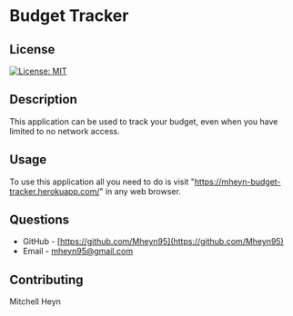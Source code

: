 # Budget Tracker

## License

[![License: MIT](https://img.shields.io/badge/License-MIT-yellow.svg)](https://opensource.org/licenses/MIT)

## Description

This application can be used to track your budget, even when you have limited to no network access.

## Usage

To use this application all you need to do is visit "https://mheyn-budget-tracker.herokuapp.com/" in any web browser.

## Questions

- GitHub - [https://github.com/Mheyn95](https://github.com/Mheyn95)
- Email - [mheyn95@gmail.com](mailto:mheyn95@gmail.com)

## Contributing

Mitchell Heyn

